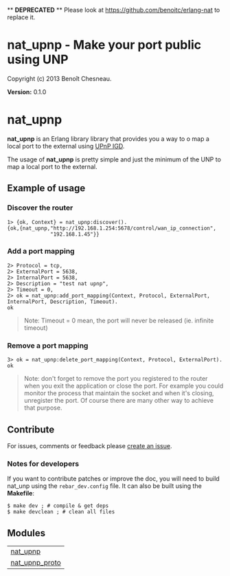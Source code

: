 ** **DEPRECATED** ** Please look at https://github.com/benoitc/erlang-nat to replace it.











# nat_upnp - Make your port public using UNP #

Copyright (c) 2013 Benoît Chesneau.

__Version:__ 0.1.0

# nat_upnp

**nat_upnp** is an Erlang library library that provides you a way to o
map a local port to the external using [UPnP
IGD](http://en.wikipedia.org/wiki/Internet_Gateway_Device_Protocol).

The usage of **nat_upnp** is pretty simple and just the minimum of the
UNP to map a local port to the external.

## Example of usage

### Discover the router

```
1> {ok, Context} = nat_upnp:discover().
{ok,{nat_upnp,"http://192.168.1.254:5678/control/wan_ip_connection",
              "192.168.1.45"}}
```

### Add a port mapping

```
2> Protocol = tcp,
2> ExternalPort = 5638,
2> InternalPort = 5638,
2> Description = "test nat upnp",
2> Timeout = 0,
2> ok = nat_upnp:add_port_mapping(Context, Protocol, ExternalPort, InternalPort, Description, Timeout).
ok
```

> Note: Timeout = 0 mean, the port will never be released (ie. infinite
> timeout)

### Remove a port mapping

```
3> ok = nat_upnp:delete_port_mapping(Context, Protocol, ExternalPort).
ok
```

> Note: don't forget to remove the port you registered to the router
> when you exit the application or close the port. For example you could
> monitor the process that maintain the socket and when it's closing,
> unregister the port. Of course there are many other way to achieve
> that purpose.

## Contribute

For issues, comments or feedback please [create an
issue](http://github.com/benoitc/nat_upnp/issues).

### Notes for developers

If you want to contribute patches or improve the doc, you will need to
build nat_unp using the `rebar_dev.config`  file. It can also be built
using the **Makefile**:

```
$ make dev ; # compile & get deps
$ make devclean ; # clean all files
```


## Modules ##


<table width="100%" border="0" summary="list of modules">
<tr><td><a href="http://github.com/benoitc/nat_upnp/blob/master/doc/nat_upnp.md" class="module">nat_upnp</a></td></tr>
<tr><td><a href="http://github.com/benoitc/nat_upnp/blob/master/doc/nat_upnp_proto.md" class="module">nat_upnp_proto</a></td></tr></table>

